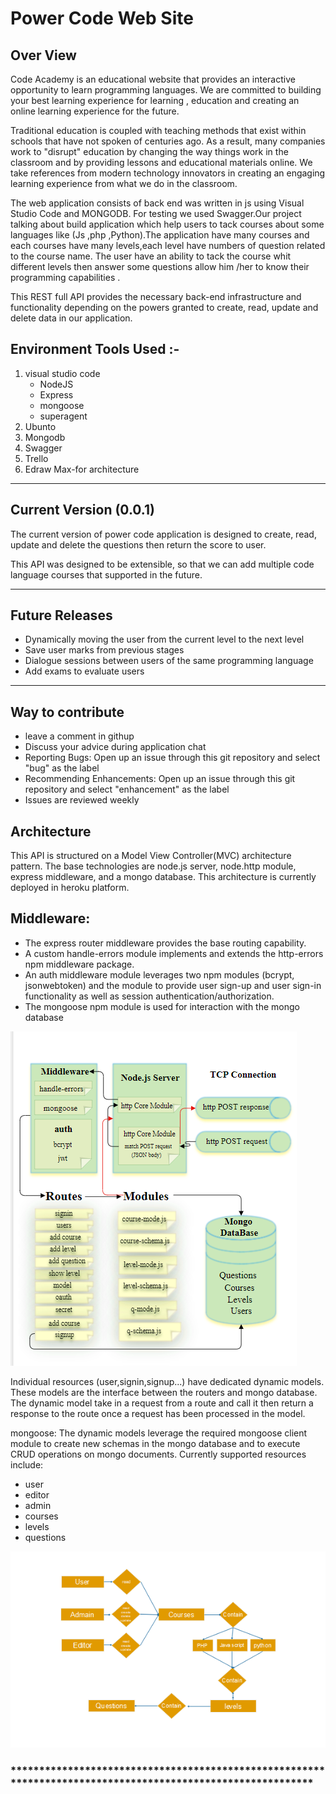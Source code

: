 # Power Code Web Site

## Over View 

Code Academy is an educational website that provides an interactive opportunity to learn programming languages. We are committed to building your best learning experience for learning , education and creating an online learning experience for the future.

Traditional education is coupled with teaching methods that exist within schools that have not spoken of centuries ago. As a result, many companies work to "disrupt" education by changing the way things work in the classroom and by providing lessons and educational materials online. We take references from modern technology innovators in creating an engaging learning experience from what we do in the classroom.

The web application consists of back end was written in js using Visual Studio Code and MONGODB. For testing we used Swagger.Our project talking about build application which help users to tack courses about some languages like (Js ,php ,Python).The application have many courses and each courses have many levels,each level have numbers of question related to the course name. The user have an ability to tack the course whit different levels then answer some questions allow him /her to know their programming capabilities .

This REST full API provides the necessary back-end infrastructure and functionality depending on the powers granted to create, read, update and delete data in our application.



## Environment Tools Used :- 
 
1. visual studio code
   * NodeJS
   * Express 
   * mongoose
   * superagent
2. Ubunto
3. Mongodb
4. Swagger
5. Trello
6. Edraw Max-for architecture



 ***
## Current Version (0.0.1)

The current version of power code application is designed to create, read, update and delete the questions then return the score to user.

This API was designed to be extensible, so that we can add multiple code language courses that supported in the future.

***
## Future Releases
 * Dynamically moving the user from the current level to the next level
 * Save user marks from previous stages
 * Dialogue sessions between users of the same programming language
 * Add exams to evaluate users
***
## Way to contribute

- leave a comment in githup
- Discuss your advice during application chat 
- Reporting Bugs: Open up an issue through this git repository and select "bug" as the label
- Recommending Enhancements: Open up an issue through this git repository and select "enhancement" as the label
- Issues are reviewed weekly




## Architecture

This API is structured on a Model View Controller(MVC) architecture pattern. The base technologies are node.js server, node.http module, express middleware, and a mongo database. This architecture is currently deployed in  heroku platform.

## Middleware:

* The express router middleware provides the base routing capability.
* A custom handle-errors module implements and extends the http-errors npm middleware package.
* An auth middleware module leverages two npm modules (bcrypt, jsonwebtoken) and the module to provide user sign-up and user sign-in functionality as well as session authentication/authorization.
* The mongoose npm module is used for interaction with the mongo database



![](assets/flow.png)


Individual resources (user,signin,signup...) have dedicated dynamic models. These models are the interface between the routers and mongo database. The dynamic model take in a request from a route and call it then return a response to the route once a request has been processed in the model.


mongoose: The dynamic models leverage the required mongoose client module to create new schemas in the mongo database and to execute CRUD operations on mongo documents. Currently supported resources include:
- user
- editor
- admin
- courses
- levels
- questions



![](assets/ERD.png)








### ************************************************************************************************************


